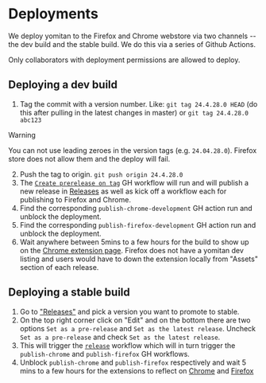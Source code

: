 # Deployments

We deploy yomitan to the Firefox and Chrome webstore via two channels -- the dev build and the stable build. We do this via a series of Github Actions.

Only collaborators with deployment permissions are allowed to deploy.

## Deploying a dev build

1. Tag the commit with a version number. Like: `git tag 24.4.28.0 HEAD` (do this after pulling in the latest changes in master) or `git tag 24.4.28.0 abc123`

> [!WARNING]
> You can not use leading zeroes in the version tags (e.g. `24.04.28.0`). Firefox store does not allow them and the deploy will fail.

2. Push the tag to origin. `git push origin 24.4.28.0`
3. The [`Create prerelease on tag`](https://github.com/themoeway/yomitan/actions/workflows/create-prerelease-on-tag.yml) GH workflow will run and will publish a new release in [Releases](https://github.com/themoeway/yomitan/releases) as well as kick off a workflow each for publishing to Firefox and Chrome.
4. Find the corresponding `publish-chrome-development` GH action run and unblock the deployment.
5. Find the corresponding `publish-firefox-development` GH action run and unblock the deployment.
6. Wait anywhere between 5mins to a few hours for the build to show up on the [Chrome extension page](https://chromewebstore.google.com/detail/yomitan-development-build/glnaenfapkkecknnmginabpmgkenenml). Firefox does not have a yomitan dev listing and users would have to down the extension locally from "Assets" section of each release.

## Deploying a stable build

1. Go to ["Releases"](https://github.com/themoeway/yomitan/releases) and pick a version you want to promote to stable.
2. On the top right corner click on "Edit" and on the bottom there are two options `Set as a pre-release` and `Set as the latest release`. Uncheck `Set as a pre-release` and check `Set as the latest release`.
3. This will trigger the [`release`](https://github.com/themoeway/yomitan/actions/workflows/release.yml) workflow which will in turn trigger the `publish-chrome` and `publish-firefox` GH workflows.
4. Unblock `publish-chrome` and `publish-firefox` respectively and wait 5 mins to a few hours for the extensions to reflect on [Chrome](https://chromewebstore.google.com/detail/yomitan/likgccmbimhjbgkjambclfkhldnlhbnn) and [Firefox](https://addons.mozilla.org/en-US/firefox/addon/yomitan/)
